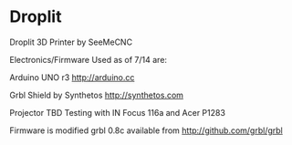Droplit
=======

Droplit 3D Printer by SeeMeCNC





Electronics/Firmware Used as of 7/14 are:

Arduino UNO r3 
http://arduino.cc

Grbl Shield by Synthetos
http://synthetos.com

Projector
TBD
Testing with IN Focus 116a and Acer P1283

Firmware is modified grbl 0.8c available from
http://github.com/grbl/grbl




